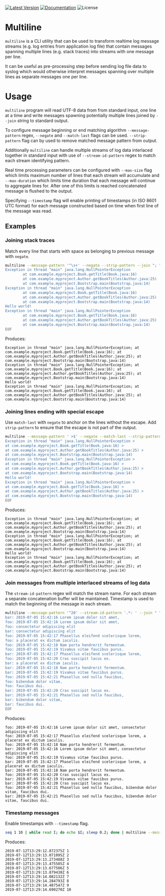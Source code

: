 [![Latest Version]][crates.io] [![Documentation]][docs.rs] ![License]

# Multiline

`multiline` is a CLI utility that can be used to transform realtime log message streams (e.g. log entries from application log file) that contain messages spanning multiple lines (e.g. stack traces) into streams with one message per line.

It can be useful as pre-processing step before sending log file data to syslog which would otherwise interpret messages spanning over multiple lines as separate messages one per line.

# Usage

`multiline` program will read UTF-8 data from from standard input, one line at a time and write messages spawning potentially multiple lines joined by `--join` string to standard output.

To configure message beginning or end matching algorithm `--message-pattern` regex, `--negate` and `--match-last` flags can be used. `--strip-pattern` flag can by used to remove matched message pattern from output.

Additionally `multiline` can handle multiple streams of log data interlaced together in standard input with use of `--stream-id-pattern` regex to match each stream identifying pattern.

Real time processing parameters can be configured with `--max-size` flag which limits maximum number of lines that each stream will accumulate and `--max-duration` which limits time duration that each message will continue to aggregate lines for. After one of this limits is reached concatenated message is flushed to the output.

Specifying `--timestamp` flag will enable printing of timestamps (in ISO 8601 UTC format) for each message constructed based on time when first line of the message was read.

## Examples

### Joining stack traces

Match every line that starts with space as belonging to previous message with `negate`.

```sh
multiline --message-pattern '^\s+' --negate --strip-pattern --join "; " <<EOF
Exception in thread "main" java.lang.NullPointerException
        at com.example.myproject.Book.getTitle(Book.java:16)
        at com.example.myproject.Author.getBookTitles(Author.java:25)
        at com.example.myproject.Bootstrap.main(Bootstrap.java:14)
Exception in thread "main" java.lang.NullPointerException
        at com.example.myproject.Book.getTitle(Book.java:16)
        at com.example.myproject.Author.getBookTitles(Author.java:25)
        at com.example.myproject.Bootstrap.main(Bootstrap.java:14)
Hello world!
Exception in thread "main" java.lang.NullPointerException
        at com.example.myproject.Book.getTitle(Book.java:16)
        at com.example.myproject.Author.getBookTitles(Author.java:25)
        at com.example.myproject.Bootstrap.main(Bootstrap.java:14)
EOF
```

Produces:
```
Exception in thread "main" java.lang.NullPointerException; at com.example.myproject.Book.getTitle(Book.java:16); at com.example.myproject.Author.getBookTitles(Author.java:25); at com.example.myproject.Bootstrap.main(Bootstrap.java:14)
Exception in thread "main" java.lang.NullPointerException; at com.example.myproject.Book.getTitle(Book.java:16); at com.example.myproject.Author.getBookTitles(Author.java:25); at com.example.myproject.Bootstrap.main(Bootstrap.java:14)
Hello world!
Exception in thread "main" java.lang.NullPointerException; at com.example.myproject.Book.getTitle(Book.java:16); at com.example.myproject.Author.getBookTitles(Author.java:25); at com.example.myproject.Bootstrap.main(Bootstrap.java:14)
```

### Joining lines ending with special escape

Use `match-last` with `negate` to anchor on the lines without the escape.
Add `strip-pattern` to ensure that the escape is not part of the output.

```sh
multiline --message-pattern ' >$' --negate --match-last --strip-pattern --join "; " <<EOF
Exception in thread "main" java.lang.NullPointerException >
at com.example.myproject.Book.getTitle(Book.java:16) >
at com.example.myproject.Author.getBookTitles(Author.java:25) >
at com.example.myproject.Bootstrap.main(Bootstrap.java:14)
Exception in thread "main" java.lang.NullPointerException >
at com.example.myproject.Book.getTitle(Book.java:16) >
at com.example.myproject.Author.getBookTitles(Author.java:25) >
at com.example.myproject.Bootstrap.main(Bootstrap.java:14)
Hello world!
Exception in thread "main" java.lang.NullPointerException >
at com.example.myproject.Book.getTitle(Book.java:16) >
at com.example.myproject.Author.getBookTitles(Author.java:25) >
at com.example.myproject.Bootstrap.main(Bootstrap.java:14)
EOF
```

Produces:
```
Exception in thread "main" java.lang.NullPointerException; at com.example.myproject.Book.getTitle(Book.java:16); at com.example.myproject.Author.getBookTitles(Author.java:25); at com.example.myproject.Bootstrap.main(Bootstrap.java:14)
Exception in thread "main" java.lang.NullPointerException; at com.example.myproject.Book.getTitle(Book.java:16); at com.example.myproject.Author.getBookTitles(Author.java:25); at com.example.myproject.Bootstrap.main(Bootstrap.java:14)
Hello world!
Exception in thread "main" java.lang.NullPointerException; at com.example.myproject.Book.getTitle(Book.java:16); at com.example.myproject.Author.getBookTitles(Author.java:25); at com.example.myproject.Bootstrap.main(Bootstrap.java:14)
```

### Join messages from multiple interlaced streams of log data

The `stream-id-pattern` regex will match the stream name. For each stream a separate concatenation buffer will be maintained.
Timestamp is used to match the beginning of the message in each stream.

```sh
multiline --message-pattern '^20' --stream-id-pattern '.*: ' --join " " <<EOF
bar: 2019-07-05 15:42:16 Lorem ipsum dolor sit amet,
foo: 2019-07-05 15:42:16 Lorem ipsum dolor sit amet,
foo: consectetur adipiscing elit
bar: consectetur adipiscing elit
foo: 2019-07-05 15:42:17 Phasellus eleifend scelerisque lorem,
foo: a placerat ex dictum iaculis.
foo: 2019-07-05 15:42:18 Nam porta hendrerit fermentum.
foo: 2019-07-05 15:42:19 Vivamus vitae faucibus purus.
bar: 2019-07-05 15:42:17 Phasellus eleifend scelerisque lorem,
foo: 2019-07-05 15:42:20 Cras suscipit lacus ex.
bar: a placerat ex dictum iaculis.
bar: 2019-07-05 15:42:18 Nam porta hendrerit fermentum.
bar: 2019-07-05 15:42:19 Vivamus vitae faucibus purus.
foo: 2019-07-05 15:42:21 Phasellus sed nulla faucibus,
foo: bibendum dolor vitae,
foo: faucibus dui.
bar: 2019-07-05 15:42:20 Cras suscipit lacus ex.
bar: 2019-07-05 15:42:21 Phasellus sed nulla faucibus,
bar: bibendum dolor vitae,
bar: faucibus dui.
EOF
```

Produces:
```
foo: 2019-07-05 15:42:16 Lorem ipsum dolor sit amet, consectetur adipiscing elit
foo: 2019-07-05 15:42:17 Phasellus eleifend scelerisque lorem, a placerat ex dictum iaculis.
foo: 2019-07-05 15:42:18 Nam porta hendrerit fermentum.
bar: 2019-07-05 15:42:16 Lorem ipsum dolor sit amet, consectetur adipiscing elit
foo: 2019-07-05 15:42:19 Vivamus vitae faucibus purus.
bar: 2019-07-05 15:42:17 Phasellus eleifend scelerisque lorem, a placerat ex dictum iaculis.
bar: 2019-07-05 15:42:18 Nam porta hendrerit fermentum.
foo: 2019-07-05 15:42:20 Cras suscipit lacus ex.
bar: 2019-07-05 15:42:19 Vivamus vitae faucibus purus.
bar: 2019-07-05 15:42:20 Cras suscipit lacus ex.
foo: 2019-07-05 15:42:21 Phasellus sed nulla faucibus, bibendum dolor vitae, faucibus dui.
bar: 2019-07-05 15:42:21 Phasellus sed nulla faucibus, bibendum dolor vitae, faucibus dui.
```

### Timestamp messages

Enable timestamps with `--timestamp` flag.
```sh
seq 1 10 | while read I; do echo $I; sleep 0.2; done | multiline --message-pattern '.' --timestamp
```

Produces:
```
2019-07-12T13:29:12.872375Z 1
2019-07-12T13:29:13.071095Z 2
2019-07-12T13:29:13.273488Z 3
2019-07-12T13:29:13.475585Z 4
2019-07-12T13:29:13.677506Z 5
2019-07-12T13:29:13.879438Z 6
2019-07-12T13:29:14.082132Z 7
2019-07-12T13:29:14.284793Z 8
2019-07-12T13:29:14.487547Z 9
2019-07-12T13:29:14.690270Z 10
```

[crates.io]: https://crates.io/crates/multiline
[Latest Version]: https://img.shields.io/crates/v/multiline.svg
[Documentation]: https://docs.rs/multiline/badge.svg
[docs.rs]: https://docs.rs/multiline
[License]: https://img.shields.io/crates/l/multiline.svg

